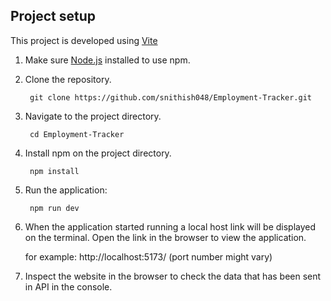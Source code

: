 

## Project setup

This project is developed using [Vite](https://vitejs.dev/guide/)

1. Make sure [Node.js](https://nodejs.org/en/download/package-manager) installed to use npm. 

2. Clone the repository.

        git clone https://github.com/snithish048/Employment-Tracker.git

3. Navigate to the project directory.

        cd Employment-Tracker

4. Install npm on the project directory.

        npm install 

5. Run the application:

        npm run dev

6. When the application started running a local host link will be displayed on the terminal.
  Open the link in the browser to view the application.

    for example:  http://localhost:5173/ (port number might vary)

7. Inspect the website in the browser to check the data that has been sent in API in the console.
